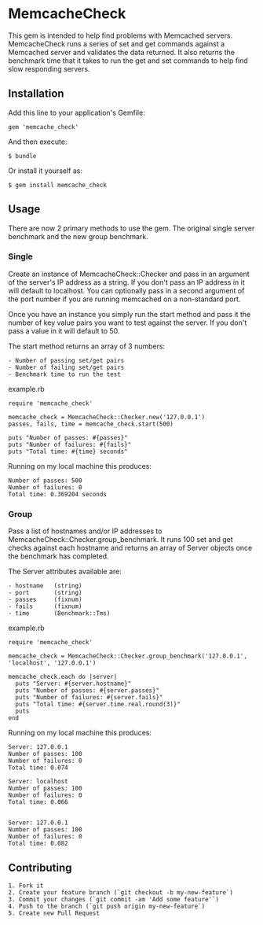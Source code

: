 # MemcacheCheck

  This gem is intended to help find problems with Memcached servers.
  MemcacheCheck runs a series of set and get commands against a Memcached
  server and validates the data returned. It also returns the benchmark
  time that it takes to run the get and set commands to help find slow
  responding servers.


## Installation

Add this line to your application's Gemfile:

    gem 'memcache_check'

And then execute:

    $ bundle

Or install it yourself as:

    $ gem install memcache_check


## Usage

There are now 2 primary methods to use the gem. The original single server
benchmark and the new group benchmark.

### Single

Create an instance of MemcacheCheck::Checker and pass in an argument of
the server's IP address as a string. If you don't pass an IP address in it
will default to localhost.  You can optionally pass in a second argument of
the port number if you are running memcached on a non-standard port.

Once you have an instance you simply run the start method and pass it the
number of key value pairs you want to test against the server. If you don't
pass a value in it will default to 50.

The start method returns an array of 3 numbers:

    - Number of passing set/get pairs
    - Number of failing set/get pairs
    - Benchmark time to run the test

example.rb

    require 'memcache_check'

    memcache_check = MemcacheCheck::Checker.new('127.0.0.1')
    passes, fails, time = memcache_check.start(500)

    puts "Number of passes: #{passes}"
    puts "Number of failures: #{fails}"
    puts "Total time: #{time} seconds"

Running on my local machine this produces:

    Number of passes: 500
    Number of failures: 0
    Total time: 0.369204 seconds

### Group

Pass a list of hostnames and/or IP addresses to
MemcacheCheck::Checker.group_benchmark. It runs 100 set and get checks
against each hostname and returns an array of Server objects once the
benchmark has completed.

The Server attributes available are:

    - hostname   (string)
    - port       (string)
    - passes     (fixnum)
    - fails      (fixnum)
    - time       (Benchmark::Tms)

example.rb

    require 'memcache_check'

    memcache_check = MemcacheCheck::Checker.group_benchmark('127.0.0.1', 'localhost', '127.0.0.1')

    memcache_check.each do |server|
      puts "Server: #{server.hostname}"
      puts "Number of passes: #{server.passes}"
      puts "Number of failures: #{server.fails}"
      puts "Total time: #{server.time.real.round(3)}"
      puts
    end

Running on my local machine this produces:

    Server: 127.0.0.1
    Number of passes: 100
    Number of failures: 0
    Total time: 0.074

    Server: localhost
    Number of passes: 100
    Number of failures: 0
    Total time: 0.066


    Server: 127.0.0.1
    Number of passes: 100
    Number of failures: 0
    Total time: 0.082


## Contributing

    1. Fork it
    2. Create your feature branch (`git checkout -b my-new-feature`)
    3. Commit your changes (`git commit -am 'Add some feature'`)
    4. Push to the branch (`git push origin my-new-feature`)
    5. Create new Pull Request
